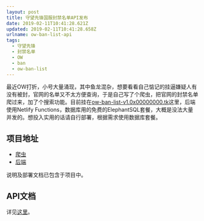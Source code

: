 ```yaml
---
layout: post
title: 守望先锋国服封禁名单API发布
date: 2019-02-11T10:41:28.621Z
updated: 2019-02-11T10:41:28.658Z
urlname: ow-ban-list-api
tags:
  - 守望先锋
  - 封禁名单
  - OW
  - ban
  - ow-ban-list
---
```

最近OW打折，小号大量涌现，其中鱼龙混杂，想要看看自己惦记的挂逼嫌疑人有没有被封，官网的名单又不太方便查询，于是自己写了个爬虫，把官网的封禁名单爬过来，加了个搜索功能。目前挂在[ow-ban-list-v1.0x00000000.tk](https://ow-ban-list-v1.0x00000000.tk/)这里，后端使用Netlify Functions，数据库用的免费的ElephantSQL套餐，大概是没法大量并发的。想投入实用的话请自行部署，根据需求使用数据库套餐。

## 项目地址

* [爬虫](https://github.com/Luluno01/ow-ban-list)
* [后端](https://github.com/Luluno01/ow-ban-list-backend)

说明及部署文档已包含于项目中。

## API文档

详见[这里](https://github.com/Luluno01/ow-ban-list-backend/tree/master/docs)。
